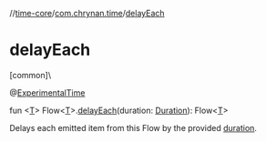//[time-core](../../index.md)/[com.chrynan.time](index.md)/[delayEach](delay-each.md)

# delayEach

[common]\

@[ExperimentalTime](https://kotlinlang.org/api/latest/jvm/stdlib/kotlin.time/-experimental-time/index.html)

fun &lt;[T](delay-each.md)&gt; Flow&lt;[T](delay-each.md)&gt;.[delayEach](delay-each.md)(duration: [Duration](https://kotlinlang.org/api/latest/jvm/stdlib/kotlin.time/-duration/index.html)): Flow&lt;[T](delay-each.md)&gt;

Delays each emitted item from this Flow by the provided [duration](delay-each.md).
